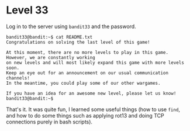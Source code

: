 # Level 33

Log in to the server using `bandit33` and the password.

    bandit33@bandit:~$ cat README.txt 
    Congratulations on solving the last level of this game!

    At this moment, there are no more levels to play in this game. However, we are constantly working
    on new levels and will most likely expand this game with more levels soon.
    Keep an eye out for an announcement on our usual communication channels!
    In the meantime, you could play some of our other wargames.

    If you have an idea for an awesome new level, please let us know!
    bandit33@bandit:~$ 

That's it. It was quite fun, I learned some useful things (how to use `find`, and how to do some things such as applying rot13 and doing TCP connections purely in bash scripts).

